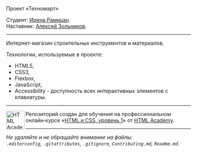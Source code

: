 Проект «Техномарт»

Студент: [Ирина Рамицан](https://up.htmlacademy.ru/htmlcss/24/user/877447).<br>
Наставник: [Алексей Зольников](https://htmlacademy.ru/profile/id870391).

---

Интернет-магазин строительных инструментов и материалов.

Технологии, используемые в проекте:
- HTML5,
- CSS3,
- Flexbox,
- JavaScript,
- Accessibility - доступность всех интерактивных элементов с клавиатуры.

---

<a href="https://htmlacademy.ru/intensive/htmlcss"><img align="left" width="50" height="50" alt="HTML Academy" src="https://up.htmlacademy.ru/static/img/intensive/htmlcss/logo-for-github-2.png"></a>

Репозиторий создан для обучения на профессиональном онлайн‑курсе «[HTML и CSS, уровень 1](https://htmlacademy.ru/intensive/htmlcss)» от [HTML Academy](https://htmlacademy.ru).

---

_Не удаляйте и не обращайте внимание на файлы:_<br>
_`.editorconfig`, `.gitattributes`, `.gitignore`, `Contributing.md`, `Readme.md`._
